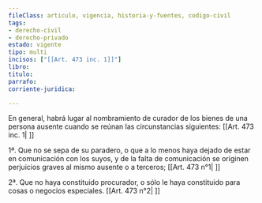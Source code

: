 ```yaml
---
fileClass: articulo, vigencia, historia-y-fuentes, codigo-civil
tags:
- derecho-civil
- derecho-privado
estado: vigente
tipo: multi
incisos: ["[[Art. 473 inc. 1]]"]
libro:
titulo:
parrafo:
corriente-juridica:

---
```

En general, habrá lugar al nombramiento de curador de los bienes de una persona ausente cuando se reúnan las circunstancias siguientes: [[Art. 473 inc. 1| ]]

1ª. Que no se sepa de su paradero, o que a lo menos haya dejado de estar en comunicación con los suyos, y de la falta de comunicación se originen perjuicios graves al mismo ausente o a terceros; [[Art. 473 n°1| ]]

2ª. Que no haya constituido procurador, o sólo le haya constituido para cosas o negocios especiales. [[Art. 473 n°2| ]]